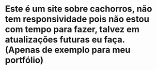 # Este é um site sobre cachorros, não tem responsividade pois não estou com tempo para fazer, talvez em atualizações futuras eu faça. (Apenas de exemplo para meu portfólio)
